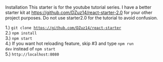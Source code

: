 Installation
 This starter is for the youtube tutorial series. I have a better starter kit at https://github.com/DZuz14/react-starter-2.0 for your other project purposes. Do not use starter2.0 for the tutorial to avoid confusion.
 
1.) <code>git clone https://github.com/DZuz14/react-starter</code> <br>
2.) <code>npm install</code> <br>
3.) <code>npm start</code> <br>
4.) If you want hot reloading feature, skip #3 and type <code>npm run dev</code> instead of <code>npm start</code><br />
5.) <code>http://localhost:8080</code>

